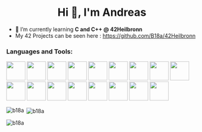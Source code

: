 <h1 align="center">Hi 👋, I'm Andreas</h1>

- 🌱 I’m currently learning **C and C++ @ 42Heilbronn**
- My 42 Projects can be seen here : https://github.com/B18a/42Heilbronn
	
<h3 align="left">Languages and Tools:</h3>
<p>
  <img src="https://github.com/B18a/skill-icons/blob/main/icons/C.svg" width="50" height="50">
  <img src="https://github.com/B18a/skill-icons/blob/main/icons/CPP.svg" width="50" height="50">
  <img src="https://github.com/B18a/skill-icons/blob/main/icons/Git.svg" width="50" height="50">
  <img src="https://github.com/B18a/skill-icons/blob/main/icons/Github-Dark.svg" width="50" height="50">
  <img src="https://github.com/B18a/skill-icons/blob/main/icons/Arduino.svg" width="50" height="50">
  <img src="https://github.com/B18a/skill-icons/blob/main/icons/RaspberryPi-Dark.svg" width="50" height="50">
  <img src="https://github.com/B18a/skill-icons/blob/main/icons/VSCode-Dark.svg" width="50" height="50">
  <img src="https://github.com/B18a/skill-icons/blob/main/icons/Bash-Dark.svg" width="50" height="50">
  <img src="https://github.com/B18a/skill-icons/blob/main/icons/Docker.svg" width="50" height="50">
  <img src="https://github.com/B18a/skill-icons/blob/main/icons/Linux-Dark.svg" width="50" height="50">
  <img src="https://github.com/B18a/skill-icons/blob/main/icons/TypeScript.svg" width="50" height="50">
  <img src="https://github.com/B18a/skill-icons/blob/main/icons/JavaScript.svg" width="50" height="50">
  <img src="https://github.com/B18a/skill-icons/blob/main/icons/PHP-Dark.svg" width="50" height="50">
  <img src="https://github.com/B18a/skill-icons/blob/main/icons/NodeJS-Dark.svg" width="50" height="50">
  <img src="https://github.com/B18a/skill-icons/blob/main/icons/React-Dark.svg" width="50" height="50">
  <img src="https://github.com/B18a/skill-icons/blob/main/icons/HTML.svg" width="50" height="50">
  <img src="https://github.com/B18a/skill-icons/blob/main/icons/CSS.svg" width="50" height="50">
</p>


<p><img align="left" src="https://github-readme-stats.vercel.app/api/top-langs?username=b18a&show_icons=true&locale=en&layout=compact&theme=dark&hide" alt="b18a" /></p>

<p>&nbsp;<img align="center" src="https://github-readme-stats.vercel.app/api?username=b18a&show_icons=true&locale=en&theme=dark&hide" alt="b18a" /></p>

<p align="left"> <img src="https://komarev.com/ghpvc/?username=b18a&label=Profile%20views&color=0e75b6&style=flat" alt="b18a" /> </p>

